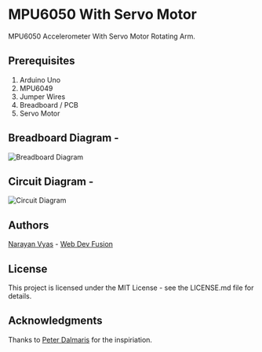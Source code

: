 # MPU6050 With Servo Motor
MPU6050 Accelerometer With Servo Motor Rotating Arm.

## Prerequisites
1. Arduino Uno
2. MPU6049
3. Jumper Wires
4. Breadboard / PCB
5. Servo Motor

## Breadboard Diagram -
![Breadboard Diagram](https://github.com/narayanvyas/Arduino-MPU6050-With-Servo-Motor/blob/master/Breadboard%20Diagram.jpeg)

## Circuit Diagram -
![Circuit Diagram](https://github.com/narayanvyas/Arduino-MPU6050-With-Servo-Motor/blob/master/Circuit%20Diagram.jpeg)

## Authors
[Narayan Vyas](https://www.narayanvyas.org) - [Web Dev Fusion](https://www.webdevfusion.com)

## License
This project is licensed under the MIT License - see the LICENSE.md file for details.

## Acknowledgments
Thanks to [Peter Dalmaris](https://github.com/futureshocked) for the inspiriation.
